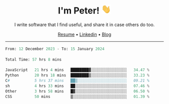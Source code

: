<h1 align="center">I'm Peter! <img src="https://raw.githubusercontent.com/peterrauscher/peterrauscher/master/wave.gif" width="30px" height="30px" /></h1>
<p align="center">I write software that I find useful, and share it in case others do too.</p>
<p align="center">
  <a href="https://peterrauscher.github.io/peterrauscher/resume.pdf">Resume</a> •
  <a href="https://www.linkedin.com/in/peter-rauscher">Linkedin</a> •
  <a href="https://peterrauscher.com">Blog</a>
</p>
<hr/>
<!--START_SECTION:waka-->

```python
From: 12 December 2023 - To: 15 January 2024

Total Time: 57 hrs 8 mins

JavaScript   21 hrs 4 mins   ████████▓░░░░░░░░░░░░░░░░   34.47 %
Python       20 hrs 18 mins  ████████▒░░░░░░░░░░░░░░░░   33.23 %
C#           5 hrs 37 mins   ██▒░░░░░░░░░░░░░░░░░░░░░░   09.21 %
sh           4 hrs 33 mins   ██░░░░░░░░░░░░░░░░░░░░░░░   07.46 %
Other        3 hrs 58 mins   █▓░░░░░░░░░░░░░░░░░░░░░░░   06.50 %
CSS          50 mins         ▒░░░░░░░░░░░░░░░░░░░░░░░░   01.39 %
```

<!--END_SECTION:waka-->
